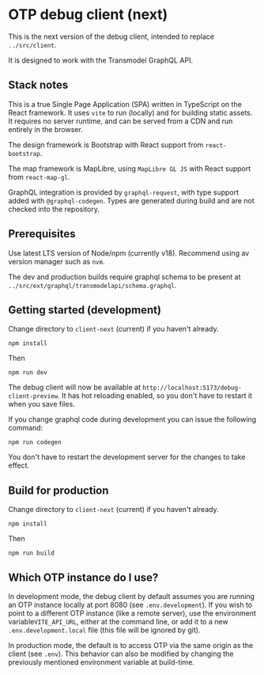 # OTP debug client (next)

This is the next version of the debug client, intended to replace `../src/client`.

It is designed to work with the Transmodel GraphQL API.

## Stack notes

This is a true Single Page Application (SPA) written in TypeScript on the React framework. It uses `vite` to run
(locally) and for building static assets. It requires no server runtime, and can be served from a CDN and run entirely
in the browser.

The design framework is Bootstrap with React support from `react-bootstrap`.

The map framework is MapLibre, using `MapLibre GL JS` with React support from `react-map-gl`.

GraphQL integration is provided by `graphql-request`, with type support added with `@graphql-codegen`. Types are
generated during build and are not checked into the repository.

## Prerequisites

Use latest LTS version of Node/npm (currently v18). Recommend using av version manager such as `nvm`.

The dev and production builds require graphql schema to be present at
`../src/ext/graphql/transmodelapi/schema.graphql`.

## Getting started (development)

Change directory to `client-next` (current) if you haven't already.

    npm install

Then

    npm run dev

The debug client will now be available at `http://localhost:5173/debug-client-preview`. It has
hot reloading enabled, so you don't have to restart it when you save files.

If you change graphql code during development you can issue the following command:

    npm run codegen

You don't have to restart the development server for the changes to take effect.

## Build for production

Change directory to `client-next` (current) if you haven't already.

    npm install

Then

    npm run build

## Which OTP instance do I use?

In development mode, the debug client by default assumes you are running an OTP instance locally at
port 8080 (see `.env.development`). If you wish to point to a different OTP instance
(like a remote server), use the environment variable`VITE_API_URL`, either at the command line,
or add it to a new `.env.development.local` file (this file will be ignored by git).

In production mode, the default is to access OTP via the same origin as the client (see `.env`).
This behavior can also be modified by changing the previously mentioned environment variable at
build-time.
